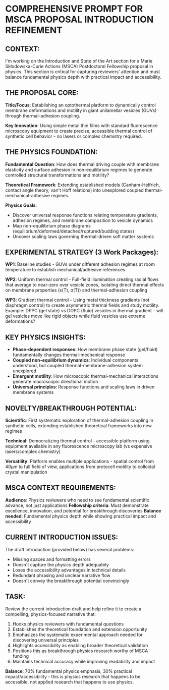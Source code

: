 # COMPREHENSIVE PROMPT FOR MSCA PROPOSAL INTRODUCTION REFINEMENT

## **CONTEXT:**

I'm working on the Introduction and State of the Art section for a Marie Skłodowska-Curie Actions (MSCA) Postdoctoral Fellowship proposal in physics. This section is critical for capturing reviewers' attention and must balance fundamental physics depth with practical impact and accessibility.

## **THE PROPOSAL CORE:**

**Title/Focus**: Establishing an optothermal platform to dynamically control membrane deformations and motility in giant unilamellar vesicles (GUVs) through thermal-adhesion coupling.

**Key Innovation**: Using simple metal thin films with standard fluorescence microscopy equipment to create precise, accessible thermal control of synthetic cell behavior - no lasers or complex chemistry required.

## **THE PHYSICS FOUNDATION:**

**Fundamental Question**: How does thermal driving couple with membrane elasticity and surface adhesion in non-equilibrium regimes to generate controlled structural transformations and motility?

**Theoretical Framework**: Extending established models (Canham-Helfrich, contact angle theory, van't Hoff relations) into unexplored coupled thermal-mechanical-adhesive regimes.

**Physics Goals**:

- Discover universal response functions relating temperature gradients, adhesion regimes, and membrane composition to vesicle dynamics
- Map non-equilibrium phase diagrams (equilibrium/deformed/detached/ruptured/budding states)
- Uncover scaling laws governing thermal-driven soft matter systems

## **EXPERIMENTAL STRATEGY (3 Work Packages):**

**WP1**: Baseline studies - GUVs under different adhesion regimes at room temperature to establish mechanical/adhesive references

**WP2**: Uniform thermal control - Full-field illumination creating radial flows that average to near-zero over vesicle zones, isolating direct thermal effects on membrane properties (κ(T), σ(T)) and thermal-adhesion coupling

**WP3**: Gradient thermal control - Using metal thickness gradients (not diaphragm control) to create asymmetric thermal fields and study motility. Example: DPPC (gel state) vs DOPC (fluid) vesicles in thermal gradient - will gel vesicles move like rigid objects while fluid vesicles use extreme deformations?

## **KEY PHYSICS INSIGHTS:**

- **Phase-dependent responses**: How membrane phase state (gel/fluid) fundamentally changes thermal-mechanical response
- **Coupled non-equilibrium dynamics**: Individual components understood, but coupled thermal-membrane-adhesion system unexplored
- **Emergent motility**: How microscopic thermal-mechanical interactions generate macroscopic directional motion
- **Universal principles**: Response functions and scaling laws in driven membrane systems

## **NOVELTY/BREAKTHROUGH POTENTIAL:**

**Scientific**: First systematic exploration of thermal-adhesion coupling in synthetic cells, extending established theoretical frameworks into new regimes

**Technical**: Democratizing thermal control - accessible platform using equipment available in any fluorescence microscopy lab (vs expensive lasers/complex chemistry)

**Versatility**: Platform enables multiple applications - spatial control from 40μm to full field of view, applications from protocell motility to colloidal crystal manipulation

## **MSCA CONTEXT REQUIREMENTS:**

**Audience**: Physics reviewers who need to see fundamental scientific advance, not just applications **Fellowship criteria**: Must demonstrate excellence, innovation, and potential for breakthrough discoveries **Balance needed**: Fundamental physics depth while showing practical impact and accessibility

## **CURRENT INTRODUCTION ISSUES:**

The draft introduction (provided below) has several problems:

- Missing spaces and formatting errors
- Doesn't capture the physics depth adequately
- Loses the accessibility advantages in technical details
- Redundant phrasing and unclear narrative flow
- Doesn't convey the breakthrough potential convincingly

## **TASK:**

Review the current introduction draft and help refine it to create a compelling, physics-focused narrative that:

1. Hooks physics reviewers with fundamental questions
2. Establishes the theoretical foundation and extension opportunity
3. Emphasizes the systematic experimental approach needed for discovering universal principles
4. Highlights accessibility as enabling broader theoretical validation
5. Positions this as breakthrough physics research worthy of MSCA funding
6. Maintains technical accuracy while improving readability and impact

**Balance**: 70% fundamental physics emphasis, 30% practical impact/accessibility - this is physics research that happens to be accessible, not applied research that happens to use physics.